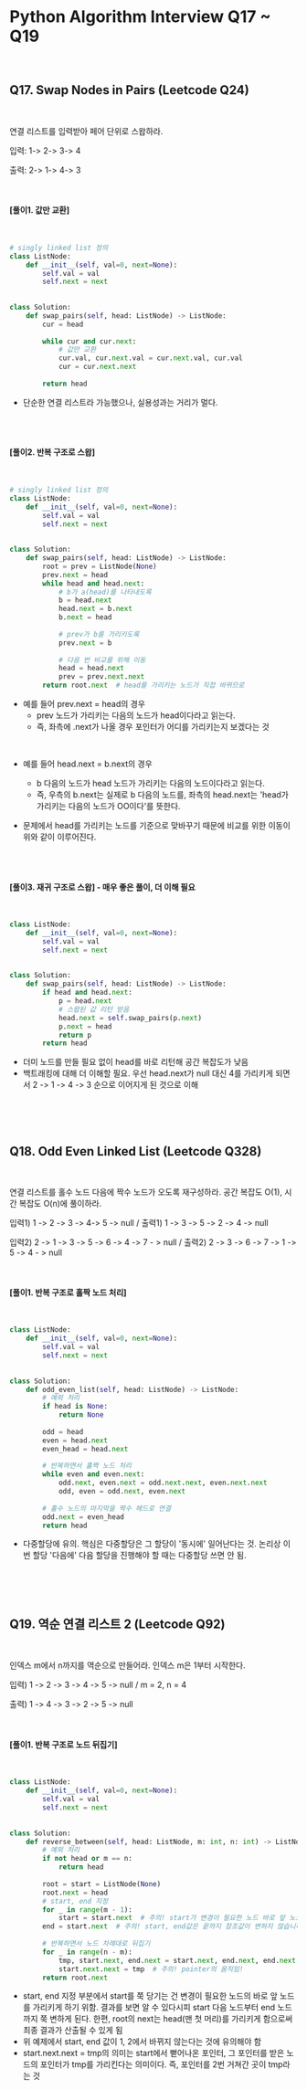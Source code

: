 # Python Algorithm Interview Q17 ~ Q19

<br>

## Q17. Swap Nodes in Pairs (Leetcode Q24)

<br>

연결 리스트를 입력받아 페어 단위로 스왑하라.

입력: 1-> 2-> 3-> 4

출력: 2-> 1-> 4-> 3

<br>

#### [풀이1. 값만 교환]

<br>

```python
# singly linked list 정의
class ListNode:
    def __init__(self, val=0, next=None):
        self.val = val
        self.next = next
        
    
class Solution:
    def swap_pairs(self, head: ListNode) -> ListNode:
        cur = head
        
        while cur and cur.next:
            # 값만 교환
            cur.val, cur.next.val = cur.next.val, cur.val
            cur = cur.next.next
            
        return head
```

- 단순한 연결 리스트라 가능했으나, 실용성과는 거리가 멀다.

<br>

<br>

#### [풀이2. 반복 구조로 스왑]

<br>

```python
# singly linked list 정의
class ListNode:
    def __init__(self, val=0, next=None):
        self.val = val
        self.next = next
        
        
class Solution:
    def swap_pairs(self, head: ListNode) -> ListNode:
        root = prev = ListNode(None)
        prev.next = head
        while head and head.next:
            # b가 a(head)를 나타내도록
            b = head.next
            head.next = b.next
            b.next = head
            
            # prev가 b를 가리키도록
            prev.next = b
            
            # 다음 번 비교를 위해 이동
            head = head.next
            prev = prev.next.next
        return root.next  # head를 가리키는 노드가 직접 바뀌므로
```

- 예를 들어 prev.next = head의 경우
  - prev 노드가 가리키는 다음의 노드가 head이다라고 읽는다.
  - 즉, 좌측에 .next가 나올 경우 포인터가 어디를 가리키는지 보겠다는 것

<br>

- 예를 들어 head.next = b.next의 경우
  - b 다음의 노드가 head 노드가 가리키는 다음의 노드이다라고 읽는다.
  - 즉, 우측의 b.next는 실제로 b 다음의 노드를, 좌측의 head.next는 'head가 가리키는 다음의 노드가 OO이다'를 뜻한다.

- 문제에서 head를 가리키는 노드를 기준으로 맞바꾸기 때문에 비교를 위한 이동이 위와 같이 이루어진다.

<br>

<br>

#### [풀이3. 재귀 구조로 스왑] - 매우 좋은 풀이, 더 이해 필요

<br>

```python
class ListNode:
    def __init__(self, val=0, next=None):
        self.val = val
        self.next = next
        
        
class Solution:
    def swap_pairs(self, head: ListNode) -> ListNode:
        if head and head.next:
            p = head.next
            # 스왑된 값 리턴 받음
            head.next = self.swap_pairs(p.next)
            p.next = head
            return p
        return head
```

- 더미 노드를 만들 필요 없이 head를 바로 리턴해 공간 복잡도가 낮음
- 백트래킹에 대해 더 이해할 필요. 우선 head.next가 null 대신 4를 가리키게 되면서 2 -> 1 -> 4 -> 3 순으로 이어지게 된 것으로 이해

<br>

<br>

<br>

## Q18. Odd Even Linked List (Leetcode Q328)

<br>

연결 리스트를 홀수 노드 다음에 짝수 노드가 오도록 재구성하라. 공간 복잡도 O(1), 시간 복잡도 O(n)에 풀이하라.

입력1) 1 -> 2 -> 3 -> 4-> 5 -> null / 출력1) 1 -> 3 -> 5 -> 2 -> 4 -> null

입력2) 2 -> 1 -> 3 -> 5 -> 6 -> 4 -> 7 - > null / 출력2) 2 -> 3 -> 6 -> 7 -> 1 -> 5 -> 4 - > null

<br>

#### [풀이1. 반복 구조로 홀짝 노드 처리]

<br>

```python
class ListNode:
    def __init__(self, val=0, next=None):
        self.val = val
        self.next = next
        
        
class Solution:
    def odd_even_list(self, head: ListNode) -> ListNode:
        # 예외 처리
        if head is None:
            return None
        
        odd = head
        even = head.next
        even_head = head.next
        
        # 반복하면서 홀짝 노드 처리
        while even and even.next:
            odd.next, even.next = odd.next.next, even.next.next
            odd, even = odd.next, even.next
            
        # 홀수 노드의 마지막을 짝수 헤드로 연결
        odd.next = even_head
        return head
```

- 다중할당에 유의. 핵심은 다중할당은 그 할당이 '동시에' 일어난다는 것. 논리상 이번 할당 '다음에' 다음 할당을 진행해야 할 때는 다중할당 쓰면 안 됨.

<br>

<br>

<br>

## Q19. 역순 연결 리스트 2 (Leetcode Q92)

<br>

인덱스 m에서 n까지를 역순으로 만들어라. 인덱스 m은 1부터 시작한다.

입력) 1 -> 2 -> 3 -> 4 -> 5 -> null / m = 2, n = 4

출력) 1 -> 4 -> 3 -> 2 -> 5 -> null

<br>

#### [풀이1. 반복 구조로 노드 뒤집기]

<br>

```python
class ListNode:
    def __init__(self, val=0, next=None):
        self.val = val
        self.next = next
        
        
class Solution:
    def reverse_between(self, head: ListNode, m: int, n: int) -> ListNode:
        # 예외 처리
        if not head or m == n:
            return head
        
        root = start = ListNode(None)
        root.next = head
        # start, end 지정
        for _ in range(m - 1):
            start = start.next  # 주의! start가 변경이 필요한 노드 바로 앞 노드를 가리키게 함
        end = start.next  # 주의! start, end값은 끝까지 참조값이 변하지 않습니다
        
        # 반복하면서 노드 차례대로 뒤집기
        for _ in range(n - m):
            tmp, start.next, end.next = start.next, end.next, end.next.next
            start.next.next = tmp  # 주의! pointer의 움직임!
        return root.next
```

- start, end 지정 부분에서 start를 쭉 당기는 건 변경이 필요한 노드의 바로 앞 노드를 가리키게 하기 위함. 결과를 보면 알 수 있다시피 start 다음 노드부터 end 노드까지 쭉 변하게 된다. 한편, root의 next는 head(맨 첫 머리)를 가리키게 함으로써 최종 결과가 산출될 수 있게 됨
- 위 예제에서 start, end 값이 1, 2에서 바뀌지 않는다는 것에 유의해야 함
- start.next.next = tmp의 의미는 start에서 뻗어나온 포인터, 그 포인터를 받은 노드의 포인터가 tmp를 가리킨다는 의미이다. 즉, 포인터를 2번 거쳐간 곳이 tmp라는 것

